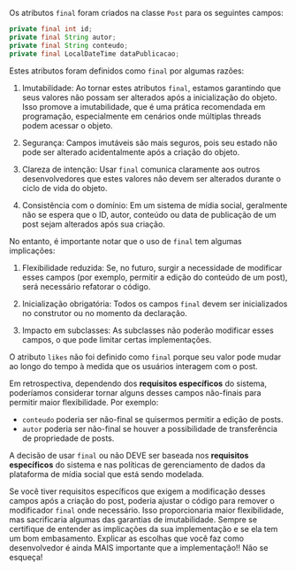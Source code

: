 Os atributos `final` foram criados na classe `Post` para os seguintes campos:

```java
private final int id;
private final String autor;
private final String conteudo;
private final LocalDateTime dataPublicacao;
```

Estes atributos foram definidos como `final` por algumas razões:

1. Imutabilidade: Ao tornar estes atributos `final`, estamos garantindo que seus valores não possam ser alterados após a inicialização do objeto. Isso promove a imutabilidade, que é uma prática recomendada em programação, especialmente em cenários onde múltiplas threads podem acessar o objeto.

2. Segurança: Campos imutáveis são mais seguros, pois seu estado não pode ser alterado acidentalmente após a criação do objeto.

3. Clareza de intenção: Usar `final` comunica claramente aos outros desenvolvedores que estes valores não devem ser alterados durante o ciclo de vida do objeto.

4. Consistência com o domínio: Em um sistema de mídia social, geralmente não se espera que o ID, autor, conteúdo ou data de publicação de um post sejam alterados após sua criação.

No entanto, é importante notar que o uso de `final` tem algumas implicações:

1. Flexibilidade reduzida: Se, no futuro, surgir a necessidade de modificar esses campos (por exemplo, permitir a edição do conteúdo de um post), será necessário refatorar o código.

2. Inicialização obrigatória: Todos os campos `final` devem ser inicializados no construtor ou no momento da declaração.

3. Impacto em subclasses: As subclasses não poderão modificar esses campos, o que pode limitar certas implementações.

O atributo `likes` não foi definido como `final` porque seu valor pode mudar ao longo do tempo à medida que os usuários interagem com o post.

Em retrospectiva, dependendo dos **requisitos específicos** do sistema, poderíamos considerar tornar alguns desses campos não-finais para permitir maior flexibilidade. Por exemplo:

- `conteudo` poderia ser não-final se quisermos permitir a edição de posts.
- `autor` poderia ser não-final se houver a possibilidade de transferência de propriedade de posts.

A decisão de usar `final` ou não DEVE ser baseada nos **requisitos específicos** do sistema e nas políticas de gerenciamento de dados da plataforma de mídia social que está sendo modelada.

Se você tiver requisitos específicos que exigem a modificação desses campos após a criação do post, poderia ajustar o código para remover o modificador `final` onde necessário. Isso proporcionaria maior flexibilidade, mas sacrificaria algumas das garantias de imutabilidade. Sempre se certifique de entender as implicações da sua implementação e se ela tem um bom embasamento. Explicar as escolhas que você faz como desenvolvedor é ainda MAIS importante que a implementação!! Não se esqueça!